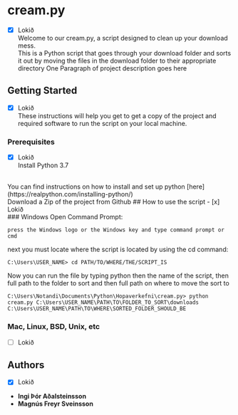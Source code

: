 # cream.py
- [x] Lokið <br />
Welcome to our cream.py, a script designed to clean up your download mess. <br />
This is a Python script that goes through your download folder and sorts it out by moving the files in the download folder to their appropriate directory
One Paragraph of project description goes here

## Getting Started
- [x] Lokið <br />
These instructions will help you get to get a copy of the project and required software to run the script on your local machine.

### Prerequisites
- [x] Lokið <br />
Install Python 3.7
<br />
You can find instructions on how to install and set up python [here](https://realpython.com/installing-python/)
<br />
Download a Zip of the project from Github
## How to use the script
- [x] Lokið <br />
### Windows
Open Command Prompt:

```
press the Windows logo or the Windows key and type command prompt or cmd
```

next you must locate where the script is located by using the cd command:

```
C:\Users\USER_NAME> cd PATH/TO/WHERE/THE/SCRIPT_IS
```

Now you can run the file by typing python then the name of the script, then full path to the folder to sort and then full path on where to move the sort to

```
C:\Users\Notandi\Documents\Python\Hopaverkefni\cream.py> python cream.py C:\Users\USER_NAME\PATH\TO\FOLDER_TO_SORT\downloads C:\Users\USER_NAME\PATH\TO\WHERE\SORTED_FOLDER_SHOULD_BE
```

### Mac, Linux, BSD, Unix, etc
- [ ] Lokið <br />

## Authors
- [x] Lokið
* **Ingi Þór Aðalsteinsson**
* **Magnús Freyr Sveinsson**
